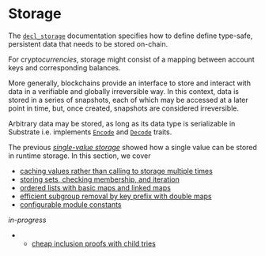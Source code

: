 # Storage

The [`decl_storage`](https://wiki.parity.io/decl_storage) documentation specifies how to define define type-safe, persistent data that needs to be stored on-chain.

For crypto*currencies*, storage might consist of a mapping between account keys and corresponding balances. 

More generally, blockchains provide an interface to store and interact with data in a verifiable and globally irreversible way. In this context, data is stored in a series of snapshots, each of which may be accessed at a later point in time, but, once created, snapshots are considered irreversible.

Arbitrary data may be stored, as long as its data type is serializable in Substrate i.e. implements [`Encode`](https://docs.rs/parity-scale-codec/1.0.6/parity_scale_codec/#encode) and [`Decode`](https://docs.rs/parity-scale-codec/1.0.6/parity_scale_codec/#decode) traits.

The previous *[single-value storage](../basics/value.md)* showed how a single value can be stored in runtime storage. In this section, we cover
- [caching values rather than calling to storage multiple times](./cache.md)
- [storing sets, checking membership, and iteration](./iterate.md)
- [ordered lists with basic maps and linked maps](./enumerated.md)
- [efficient subgroup removal by key prefix with double maps](./storage/double.md)
- [configurable module constants](./constants.md)

*in-progress*
* - [cheap inclusion proofs with child tries](./childtries.md)